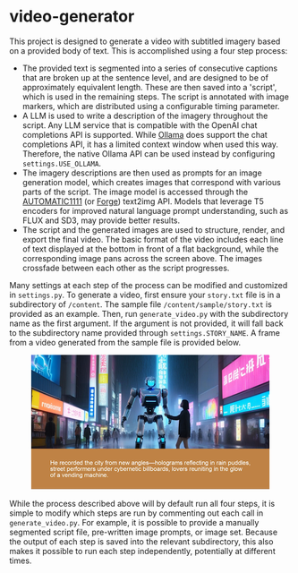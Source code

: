 # video-generator
This project is designed to generate a video with subtitled imagery based on a provided body of text. This is accomplished using a four step process:

- The provided text is segmented into a series of consecutive captions that are broken up at the sentence level, and are designed to be of approximately equivalent length. These are then saved into a 'script', which is used in the remaining steps. The script is annotated with image markers, which are distributed using a configurable timing parameter.
- A LLM is used to write a description of the imagery throughout the script. Any LLM service that is compatible with the OpenAI chat completions API is supported. While [Ollama](https://github.com/ollama/ollama) does support the chat completions API, it has a limited context window when used this way. Therefore, the native Ollama API can be used instead by configuring `settings.USE_OLLAMA`.
- The imagery descriptions are then used as prompts for an image generation model, which creates images that correspond with various parts of the script. The image model is accessed through the [AUTOMATIC1111](https://github.com/AUTOMATIC1111/stable-diffusion-webui) (or [Forge](https://github.com/lllyasviel/stable-diffusion-webui-forge)) text2img API. Models that leverage T5 encoders for improved natural language prompt understanding, such as FLUX and SD3, may provide better results.
- The script and the generated images are used to structure, render, and export the final video. The basic format of the video includes each line of text displayed at the bottom in front of a flat background, while the corresponding image pans across the screen above. The images crossfade between each other as the script progresses.

Many settings at each step of the process can be modified and customized in `settings.py`. To generate a video, first ensure your `story.txt` file is in a subdirectory of `/content`. The sample file `/content/sample/story.txt` is provided as an example. Then, run `generate_video.py` with the subdirectory name as the first argument. If the argument is not provided, it will fall back to the subdirectory name provided through `settings.STORY_NAME`. A frame from a video generated from the sample file is provided below.

<div style="text-align: center;">
  <img src="readme-img.png" alt="Sample frame">
</div>

While the process described above will by default run all four steps, it is simple to modify which steps are run by commenting out each call in `generate_video.py`. For example, it is possible to provide a manually segmented script file, pre-written image prompts, or image set. Because the output of each step is saved into the relevant subdirectory, this also makes it possible to run each step independently, potentially at different times.